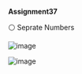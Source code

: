  **Assignment37**

⚪ Seprate Numbers

![image](https://user-images.githubusercontent.com/76538787/161601006-6547b497-1561-4530-ac1e-a078427e41e6.png)

![image](https://user-images.githubusercontent.com/76538787/161601058-e16ae55a-799b-4953-89ed-864d7a2e23ec.png)

